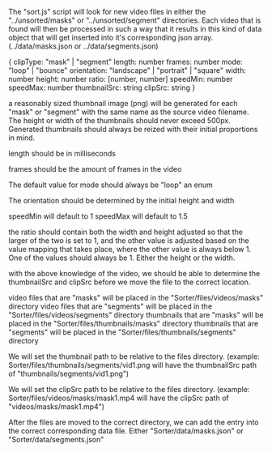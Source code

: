 The "sort.js" script will look for new video files in either the "../unsorted/masks" or "../unsorted/segment" directories. Each video that is found will then be processed in such a way that it results in this kind of data object that will get inserted into it's corresponding json array. (../data/masks.json or ../data/segments.json)

{
  clipType: "mask" | "segment"
  length: number
  frames: number
  mode: "loop" | "bounce"
  orientation: "landscape" | "portrait" | "square"
  width: number
  height: number
  ratio: [number, number]
  speedMin: number
  speedMax: number
  thumbnailSrc: string
  clipSrc: string
}

a reasonably sized thumbnail image (png) will be generated for each "mask" or "segment" with the same name as the source video filename. The height or width of the thumbnails should never exceed 500px. Generated thumbnails should always be reized with their initial proportions in mind.

length should be in milliseconds

frames should be the amount of frames in the video

The default value for mode should always be "loop" an enum

The orientation should be determined by the initial height and width

speedMin will default to 1
speedMax will default to 1.5

the ratio should contain both the width and height adjusted so that the larger of the two is set to 1, and the other value is adjusted based on the value mapping that takes place, where the other value is always below 1. One of the values should always be 1. Either the height or the width.

with the above knowledge of the video, we should be able to determine the thumbnailSrc and clipSrc before we move the file to the correct location.

video files that are "masks" will be placed in the "Sorter/files/videos/masks" directory
video files that are "segments" will be placed in the "Sorter/files/videos/segments" directory
thumbnails that are "masks" will be placed in the "Sorter/files/thumbnails/masks" directory
thumbnails that are "segments" will be placed in the "Sorter/files/thumbnails/segments" directory

We will set the thumbnail path to be relative to the files directory.  (example: Sorter/files/thumbnails/segments/vid1.png will have the thumbnailSrc path of "thumbnails/segments/vid1.png")

We will set the clipSrc path to be relative to the files directory. (example: Sorter/files/videos/masks/mask1.mp4 will have the clipSrc path of "videos/masks/mask1.mp4")

After the files are moved to the correct directory, we can add the entry into the correct corresponding data file. Either "Sorter/data/masks.json" or "Sorter/data/segments.json"